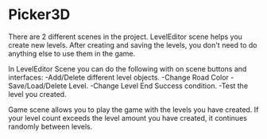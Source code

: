 # Picker3D
 
There are 2 different scenes in the project. LevelEditor scene helps you create new levels. After creating and saving the levels, you don't need to do anything else to use them in the game.

In LevelEditor Scene you can do the following with on scene buttons and interfaces:
-Add/Delete different level objects.
-Change Road Color
-Save/Load/Delete Level.
-Change Level End Success condition.
-Test the level you created.

Game scene allows you to play the game with the levels you have created. If your level count exceeds the level amount you have created, it continues randomly between levels.
